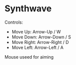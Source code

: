 # Synthwave

Controls:
- Move Up: Arrow-Up / W
- Move Down: Arrow-Down / S
- Move Right: Arrow-Right / D
- Move Left: Arrow-Left / A

Mouse useed for aiming
